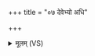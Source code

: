 +++
title = "०७ देवेभ्यो अधि"

+++
<details><summary>मूलम् (VS)</summary>

दे॒वेभ्यो॒ अधि॑ जा॒तोऽसि॒ सोम॑स्यासि॒ सखा॑ हि॒तः।  
स प्रा॒णाय॑ व्या॒नाय॒ चक्षु॑षे मे अ॒स्मै मृ॑ड ॥
</details>